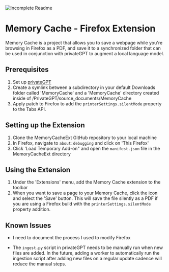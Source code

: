![Incomplete Readme](https://github.com/misslivirose/MemoryCacheExt/assets/4313320/d9453584-d196-4552-af34-44c72dcc4050)

# Memory Cache - Firefox Extension

Memory Cache is a project that allows you to save a webpage while you're browsing in Firefox as a PDF, and save it to a synchronized folder that can be used in conjunction with privateGPT to augment a local language model.

## Prerequisites 
1. Set up [privateGPT](https://github.com/imartinez/privateGPT) 
2. Create a symlink between a subdirectory in your default Downloads folder called 'MemoryCache' and a 'MemoryCache' directory created inside of /PrivateGPT/source_documents/MemoryCache 
3. Apply patch to Firefox to add the `printerSettings.silentMode` property to the Tabs API. 

## Setting up the Extension
1. Clone the MemoryCacheExt GitHub repository to your local machine 
2. In Firefox, navigate to `about:debugging` and click on 'This Firefox'
3. Click 'Load Temporary Add-on" and open the `manifest.json` file in the MemoryCacheExt directory

## Using the Extension
1. Under the 'Extensions' menu, add the Memory Cache extension to the toolbar
2. When you want to save a page to your Memory Cache, click the icon and select the 'Save' button. This will save the file silently as a PDF if you are using a Firefox build with the `printerSettings.silentMode`  property addition. 

## Known Issues
* I need to document the process I used to modify Firefox

* The `ingest.py` script in privateGPT needs to be manually run when new files are added. In the future, adding a worker to automatically run the ingestion script after adding new files on a regular update cadence will reduce the manual steps. 
